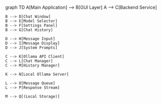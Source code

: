 graph TD
    A[Main Application] --> B[GUI Layer]
    A --> C[Backend Service]
    
    B --> D[Chat Window]
    B --> E[Model Selector]
    B --> F[Settings Panel]
    B --> G[Chat History]
    
    D --> H[Message Input]
    D --> I[Message Display]
    D --> J[System Prompts]
    
    C --> K[Ollama API Client]
    C --> L[Chat Manager]
    C --> M[History Manager]
    
    K --> N[Local Ollama Server]
    
    L --> O[Message Queue]
    L --> P[Response Stream]
    
    M --> Q[(Local Storage)]